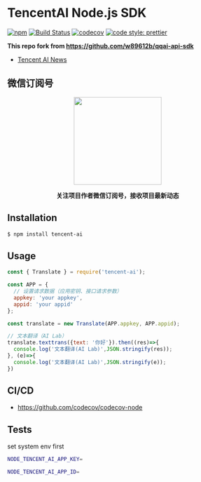 # TencentAI Node.js SDK

[![npm](https://img.shields.io/npm/v/tencent-ai.svg)](https://www.npmjs.com/package/tencent-ai) [![Build Status](https://travis-ci.com/khs1994-php/tencent-ai-node.svg?branch=master)](https://travis-ci.com/khs1994-php/tencent-ai-node) [![codecov](https://codecov.io/gh/khs1994-php/tencent-ai-node/branch/master/graph/badge.svg)](https://codecov.io/gh/khs1994-php/tencent-ai-node) [![code style: prettier](https://img.shields.io/badge/code_style-prettier-ff69b4.svg?style=flat-square)](https://github.com/prettier/prettier)

**This repo fork from https://github.com/w89612b/qqai-api-sdk**

* [Tencent AI News](https://github.com/khs1994-php/tencent-ai-news)

## 微信订阅号

<p align="center">
<img width="200" src="https://user-images.githubusercontent.com/16733187/46847944-84a96b80-ce19-11e8-9f0c-ec84b2ac463e.jpg">
</p>

<p align="center"><strong>关注项目作者微信订阅号，接收项目最新动态</strong></p>

## Installation

```bash
$ npm install tencent-ai
```

## Usage

```js
const { Translate } = require('tencent-ai');

const APP = {
  // 设置请求数据（应用密钥、接口请求参数）
  appkey: 'your appkey',
  appid: 'your appid'
};

const translate = new Translate(APP.appkey, APP.appid);

// 文本翻译（AI Lab）
translate.texttrans({text: '你好'}).then((res)=>{
  console.log('文本翻译(AI Lab)',JSON.stringify(res));
}, (e)=>{
  console.log('文本翻译(AI Lab)',JSON.stringify(e));
})
```

## CI/CD

* https://github.com/codecov/codecov-node

## Tests

set system env first

```bash
NODE_TENCENT_AI_APP_KEY=

NODE_TENCENT_AI_APP_ID=
```
